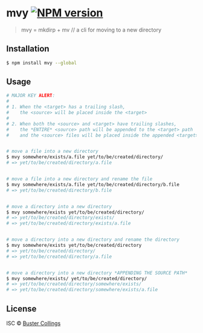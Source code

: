 # mvy [![NPM version][npm-image]][npm-url]

> mvy = mkdirp + mv // a cli for moving to a new directory

## Installation

```sh
$ npm install mvy --global
```

## Usage

```sh
# MAJOR KEY ALERT:
#
# 1. When the <target> has a trailing slash, 
#    the <source> will be placed inside the <target>
#
# 2. When both the <source> and <target> have trailing slashes, 
#    the *ENTIRE* <source> path will be appended to the <target> path
#    and the <source> files will be placed inside the appended <target> path


# move a file into a new directory
$ mvy somewhere/exists/a.file yet/to/be/created/directory/
# => yet/to/be/created/directory/a.file


# move a file into a new directory and rename the file
$ mvy somewhere/exists/a.file yet/to/be/created/directory/b.file
# => yet/to/be/created/directory/b.file


# move a directory into a new directory
$ mvy somewhere/exists yet/to/be/created/directory/
# => yet/to/be/created/directory/exists/
# => yet/to/be/created/directory/exists/a.file


# move a directory into a new directory and rename the directory
$ mvy somewhere/exists yet/to/be/created/directory
# => yet/to/be/created/directory/
# => yet/to/be/created/directory/a.file


# move a directory into a new directory *APPENDING THE SOURCE PATH*
$ mvy somewhere/exists/ yet/to/be/created/directory/
# => yet/to/be/created/directory/somewhere/exists/
# => yet/to/be/created/directory/somewhere/exists/a.file

```

## License

ISC © [Buster Collings](https://about.me/buster)

[npm-image]: https://badge.fury.io/js/mvy.svg
[npm-url]: https://npmjs.org/package/mvy

